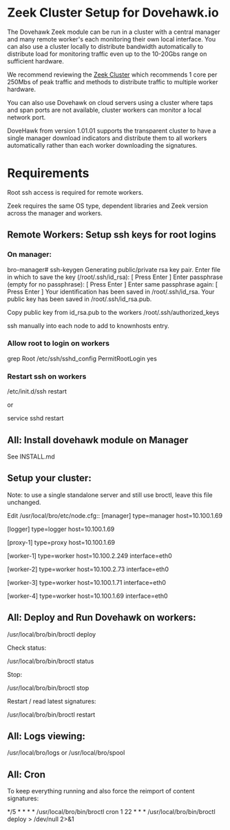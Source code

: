 # Zeek Cluster Setup for Dovehawk.io

The Dovehawk Zeek module can be run in a cluster with a central manager and many remote worker's each monitoring their own local interface.  You can also use a cluster locally to distribute bandwidth automatically to distribute load for monitoring traffic even up to the 10-20Gbs range on sufficient hardware.

We recommend reviewing the [Zeek Cluster](https://docs.zeek.org/en/stable/cluster/) which recommends 1 core per 250Mbs of peak traffic and methods to distribute traffic to multiple  worker hardware. 

You can also use Dovehawk on cloud servers using a cluster where taps and span ports are not available, cluster workers can monitor a local network port.

DoveHawk from version 1.01.01 supports the transparent cluster to have a single manager download indicators and distribute them to all workers automatically rather than each worker downloading the signatures.

# Requirements

Root ssh access is required for remote workers.

Zeek requires the same OS type, dependent libraries and Zeek version across the manager and workers.


## Remote Workers: Setup ssh keys for root logins

### On manager:

bro-manager# ssh-keygen 
 Generating public/private rsa key pair. 
 Enter file in which to save the key (/root/.ssh/id_rsa): [ Press Enter ] 
 Enter passphrase (empty for no passphrase): [ Press Enter ] 
 Enter same passphrase again: [ Press Enter ] 
 Your identification has been saved in /root/.ssh/id_rsa. 
 Your public key has been saved in /root/.ssh/id_rsa.pub. 

Copy public key from id_rsa.pub to the workers /root/.ssh/authorized_keys

ssh manually into each node to add to knownhosts entry.

### Allow root to login on workers

grep Root /etc/ssh/sshd_config 
 PermitRootLogin yes

### Restart ssh on workers

/etc/init.d/ssh restart

or

service sshd restart

## All: Install dovehawk module on Manager

See INSTALL.md


## Setup your cluster:

Note: to use a single standalone server and still use broctl, leave this file unchanged.

Edit /usr/local/bro/etc/node.cfg::
[manager]
type=manager
host=10.100.1.69

[logger]
type=logger
host=10.100.1.69
 
[proxy-1]
type=proxy
host=10.100.1.69
 
[worker-1]
type=worker
host=10.100.2.249
interface=eth0
 

[worker-2]
type=worker
host=10.100.2.73
interface=eth0


[worker-3]
type=worker
host=10.100.1.71
interface=eth0


[worker-4]
type=worker
host=10.100.1.69
interface=eth0


## All:  Deploy and Run Dovehawk on workers:

/usr/local/bro/bin/broctl deploy

Check status:

/usr/local/bro/bin/broctl status

Stop:

/usr/local/bro/bin/broctl stop

Restart / read latest signatures:

/usr/local/bro/bin/broctl restart


## All: Logs viewing:

/usr/local/bro/logs or /usr/local/bro/spool

## All: Cron

To keep everything running and also force the reimport of content signatures:

*/5 * * * * /usr/local/bro/bin/broctl cron
1 22 * * * /usr/local/bro/bin/broctl deploy  > /dev/null 2>&1


